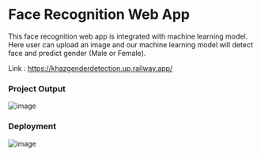 # Face Recognition Web App

This face recognition web app is integrated with machine learning model. Here user can upload an image and our machine learning model will detect face and predict gender (Male or Female).

Link : https://khazgenderdetection.up.railway.app/

### Project Output
![image](https://user-images.githubusercontent.com/75901421/184639833-dea8343f-f0aa-4221-bf9d-29c2948634f1.png)

### Deployment
![image](https://user-images.githubusercontent.com/75901421/184639715-7b4ba26c-6fb8-4157-8819-233b06dedb77.png)
